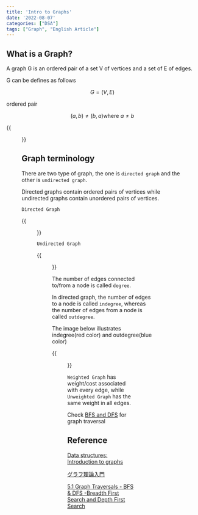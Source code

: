 ```yaml
---
title: 'Intro to Graphs'
date: '2022-08-07'
categories: ["DSA"]
tags: ["Graph", "English Article"]
---
```


## What is a Graph?

A graph G is an ordered pair of a set V of vertices and a set of E of edges.

G can be defines as follows

$$G=\left(V,E\right)$$

ordered pair

$$(a, b) \neq \left(b,a\right) \text{where} \ a \neq b$$

{{<figure src="./graph.png" alt="Graph" width="100%">}}

## Graph terminology

There are two type of graph, the one is `directed graph` and the other is `undirected graph`.

Directed graphs contain ordered pairs of vertices while undirected graphs contain unordered pairs of vertices.

`Directed Graph`

{{<figure src="./directed_graph.png" alt="Directed Graph" width="100%">}}

`Undirected Graph`

{{<figure src="./undirected_graph.png" alt="Directed Graph" width="100%">}}

The number of edges connected to/from a node is called `degree`.

In directed graph, the number of edges to a node is called `indegree`, whereas the number of edges from a node is called `outdegree`.

The image below illustrates indegree(red color) and outdegree(blue color)

{{<figure src="./indegree_outdegree.png" alt="Directed Graph" width="100%">}}


`Weighted Graph` has weight/cost associated with every edge, while `Unweighted Graph` has the same weight in all edges.

Check [BFS and DFS](/posts/dsa/bfs_dfs/) for graph traversal

## Reference

[Data structures: Introduction to graphs](https://www.youtube.com/watch?v=gXgEDyodOJU)

[グラフ理論入門](https://dev.classmethod.jp/articles/graph-theory/)

[5.1 Graph Traversals - BFS & DFS -Breadth First Search and Depth First Search](https://www.youtube.com/watch?v=pcKY4hjDrxk)
